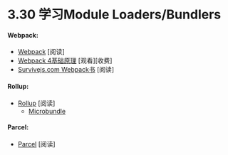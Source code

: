 <!-- 3.30 - Learn Module loaders/bundlers -->
# 3.30 学习Module Loaders/Bundlers
#### Webpack:
<!-- Webpack [read]
Webpack 4 Fundamentals [watch][$]
Survivejs.com Webpack Book [read]
Rollup:
Rollup [read]
Microbundle
Parcel
Parcel [read] -->
- [Webpack](https://webpack.js.org/guides/getting-started/) [阅读]
- [Webpack 4基础原理](https://frontendmasters.com/courses/webpack-fundamentals/) [观看][收费]
- [Survivejs.com Webpack书](https://survivejs.com/webpack/introduction/) [阅读]
#### Rollup:
- [Rollup](http://rollupjs.org/guide/) [阅读]
  - [Microbundle](https://github.com/developit/microbundle)
#### Parcel:
- [Parcel](https://parceljs.org/getting_started.html) [阅读]